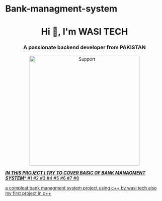 # Bank-managment-system
<h1 align="center">Hi 👋, I'm WASI TECH</h1>
<h3 align="center">A passionate backend developer from PAKISTAN</h3>
<p align="center">
  <a href="https://chat.whatsapp.com/IcqWhTW0vgw4A4N1IPA03J">
    <img alt=Support height="350" src="https://telegra.ph/file/0e3ceca721a6e277dbb61.jpg"> 
    </p>

  ***IN THIS PROJECT I TRY TO COVER BASIC OF BANK MANAGMENT SYSTEM****
  #1 
  #2
  #3
  #4
  #5
  #6
  #7
  #8

a compleat bank managment system project using c++ by wasi tech also my first project in c++
